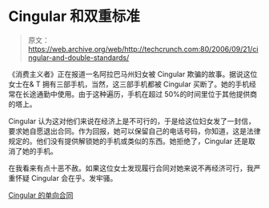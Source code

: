 # Cingular 和双重标准

> 原文：<https://web.archive.org/web/http://techcrunch.com:80/2006/09/21/cingular-and-double-standards/>

《消费主义者》正在报道一名阿拉巴马州妇女被 Cingular 欺骗的故事。据说这位女士在& T 拥有三部手机，当然，这三部手机都被 Cingular 买断了。她的手机经常在长途通勤中使用。由于这种遍历，手机在超过 50%的时间里位于其他提供商的塔上。

Cingular 认为这对他们来说在经济上是不可行的，于是给这位妇女发了一封信，要求她自愿退出合同。作为回报，她可以保留自己的电话号码，你知道，这是法律规定的。他们没有提供解锁她的手机或类似的东西。她拒绝了，Cingular 还是取消了她的手机。

在我看来有点十恶不赦。如果这位女士发现履行合同对她来说不再经济可行，我严重怀疑 Cingular 会在乎。发牢骚。

[Cingular 的单向合同](https://web.archive.org/web/20150921224611/http://consumerist.com/consumer/cingular/cingulars-oneway-contract-201899.php)